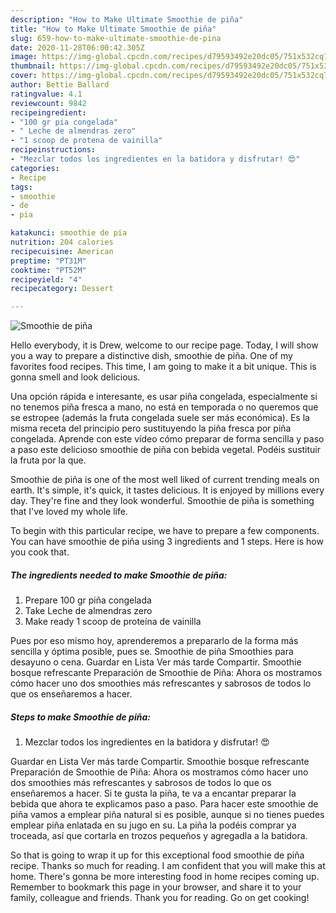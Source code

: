 ```yaml
---
description: "How to Make Ultimate Smoothie de piña"
title: "How to Make Ultimate Smoothie de piña"
slug: 659-how-to-make-ultimate-smoothie-de-pina
date: 2020-11-28T06:00:42.305Z
image: https://img-global.cpcdn.com/recipes/d79593492e20dc05/751x532cq70/smoothie-de-pina-foto-principal.jpg
thumbnail: https://img-global.cpcdn.com/recipes/d79593492e20dc05/751x532cq70/smoothie-de-pina-foto-principal.jpg
cover: https://img-global.cpcdn.com/recipes/d79593492e20dc05/751x532cq70/smoothie-de-pina-foto-principal.jpg
author: Bettie Ballard
ratingvalue: 4.1
reviewcount: 9842
recipeingredient:
- "100 gr pia congelada"
- " Leche de almendras zero"
- "1 scoop de protena de vainilla"
recipeinstructions:
- "Mezclar todos los ingredientes en la batidora y disfrutar! 😍"
categories:
- Recipe
tags:
- smoothie
- de
- pia

katakunci: smoothie de pia 
nutrition: 204 calories
recipecuisine: American
preptime: "PT31M"
cooktime: "PT52M"
recipeyield: "4"
recipecategory: Dessert

---
```



![Smoothie de piña](https://img-global.cpcdn.com/recipes/d79593492e20dc05/751x532cq70/smoothie-de-pina-foto-principal.jpg)

Hello everybody, it is Drew, welcome to our recipe page. Today, I will show you a way to prepare a distinctive dish, smoothie de piña. One of my favorites food recipes. This time, I am going to make it a bit unique. This is gonna smell and look delicious.

Una opción rápida e interesante, es usar piña congelada, especialmente si no tenemos piña fresca a mano, no está en temporada o no queremos que se estropee (además la fruta congelada suele ser más económica). Es la misma receta del principio pero sustituyendo la piña fresca por piña congelada. Aprende con este vídeo cómo preparar de forma sencilla y paso a paso este delicioso smoothie de piña con bebida vegetal. Podéis sustituir la fruta por la que.

Smoothie de piña is one of the most well liked of current trending meals on earth. It's simple, it's quick, it tastes delicious. It is enjoyed by millions every day. They're fine and they look wonderful. Smoothie de piña is something that I've loved my whole life.


To begin with this particular recipe, we have to prepare a few components. You can have smoothie de piña using 3 ingredients and 1 steps. Here is how you cook that.

<!--inarticleads1-->

##### The ingredients needed to make Smoothie de piña:

1. Prepare 100 gr piña congelada
1. Take  Leche de almendras zero
1. Make ready 1 scoop de proteína de vainilla


Pues por eso mismo hoy, aprenderemos a prepararlo de la forma más sencilla y óptima posible, pues se. Smoothie de piña Smoothies para desayuno o cena. Guardar en Lista Ver más tarde Compartir. Smoothie bosque refrescante Preparación de Smoothie de Piña: Ahora os mostramos cómo hacer uno dos smoothies más refrescantes y sabrosos de todos lo que os enseñaremos a hacer. 

<!--inarticleads2-->

##### Steps to make Smoothie de piña:

1. Mezclar todos los ingredientes en la batidora y disfrutar! 😍


Guardar en Lista Ver más tarde Compartir. Smoothie bosque refrescante Preparación de Smoothie de Piña: Ahora os mostramos cómo hacer uno dos smoothies más refrescantes y sabrosos de todos lo que os enseñaremos a hacer. Si te gusta la piña, te va a encantar preparar la bebida que ahora te explicamos paso a paso. Para hacer este smoothie de piña vamos a emplear piña natural si es posible, aunque si no tienes puedes emplear piña enlatada en su jugo en su. La piña la podéis comprar ya troceada, así que cortarla en trozos pequeños y agregadla a la batidora. 

So that is going to wrap it up for this exceptional food smoothie de piña recipe. Thanks so much for reading. I am confident that you will make this at home. There's gonna be more interesting food in home recipes coming up. Remember to bookmark this page in your browser, and share it to your family, colleague and friends. Thank you for reading. Go on get cooking!
